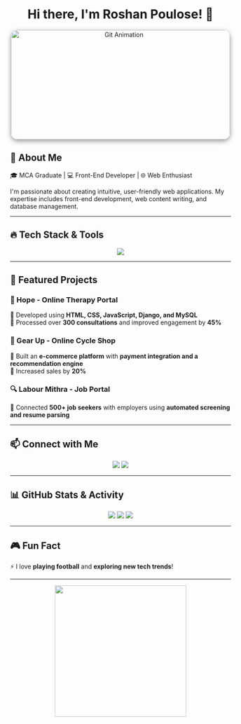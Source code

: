 

<h1 align="center">Hi there, I'm Roshan Poulose! 👋</h1>

<p align="center">
   <img src="https://media.giphy.com/media/qgQUggAC3Pfv687qPC/giphy.gif" width="500" height="250" style="border-radius: 15px; box-shadow: 0 4px 12px rgba(0,0,0,0.4);" alt="Git Animation">
</p>

## 🚀 About Me
🎓 MCA Graduate | 💻 Front-End Developer | 🌐 Web Enthusiast

I'm passionate about creating intuitive, user-friendly web applications. My expertise includes front-end development, web content writing, and database management.

---

## 🔥 Tech Stack & Tools
<p align="center">
  <img src="https://skillicons.dev/icons?i=html,css,js,react,python,django,mysql,vscode,git" />
</p>

---

## 🎨 Featured Projects
### 🌱 Hope - Online Therapy Portal
🔹 Developed using **HTML, CSS, JavaScript, Django, and MySQL**  
🔹 Processed over **300 consultations** and improved engagement by **45%**

### 🚴 Gear Up - Online Cycle Shop
🔹 Built an **e-commerce platform** with **payment integration and a recommendation engine**  
🔹 Increased sales by **20%**

### 🔍 Labour Mithra - Job Portal
🔹 Connected **500+ job seekers** with employers using **automated screening and resume parsing**

---

## 📫 Connect with Me
<p align="center">
  <a href="https://linkedin.com/in/roshan-poulose-2584b522a"><img src="https://img.shields.io/badge/LinkedIn-0077B5?style=for-the-badge&logo=linkedin&logoColor=white" /></a>
  <a href="mailto:roshanpoulose10@gmail.com"><img src="https://img.shields.io/badge/Email-D14836?style=for-the-badge&logo=gmail&logoColor=white" /></a>
</p>

---

## 📊 GitHub Stats & Activity
<p align="center">
  <img src="https://github-readme-stats.vercel.app/api?username=your-github-username&show_icons=true&theme=tokyonight" />
  <img src="https://github-readme-streak-stats.herokuapp.com/?user=your-github-username&theme=tokyonight" />
  <img src="https://github-readme-stats.vercel.app/api/top-langs/?username=your-github-username&layout=compact&theme=tokyonight" />
</p>

---

## 🎮 Fun Fact
⚡ I love **playing football** and **exploring new tech trends**!

---

<p align="center">
  <img src="https://media.giphy.com/media/RbDKaczqWovIugyJmW/giphy.gif" width="300">
</p>
